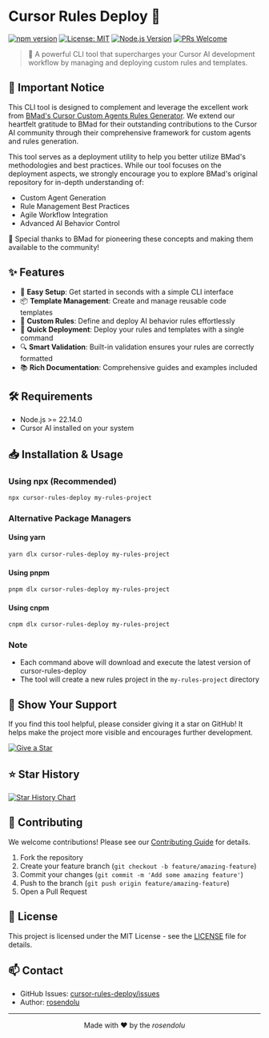 # Cursor Rules Deploy 🚀

[![npm version](https://badge.fury.io/js/cursor-rules-deploy.svg)](https://badge.fury.io/js/cursor-rules-deploy)
[![License: MIT](https://img.shields.io/badge/License-MIT-yellow.svg)](https://opensource.org/licenses/MIT)
[![Node.js Version](https://img.shields.io/node/v/cursor-rules-deploy)](https://nodejs.org)
[![PRs Welcome](https://img.shields.io/badge/PRs-welcome-brightgreen.svg)](https://github.com/rosendolu/cursor-rules-deploy/pulls)

> 🎯 A powerful CLI tool that supercharges your Cursor AI development workflow by managing and deploying custom rules and templates.

## 📢 Important Notice

This CLI tool is designed to complement and leverage the excellent work from [BMad's Cursor Custom Agents Rules Generator](https://github.com/bmadcode/cursor-custom-agents-rules-generator.git). We extend our heartfelt gratitude to BMad for their outstanding contributions to the Cursor AI community through their comprehensive framework for custom agents and rules generation.

This tool serves as a deployment utility to help you better utilize BMad's methodologies and best practices. While our tool focuses on the deployment aspects, we strongly encourage you to explore BMad's original repository for in-depth understanding of:

- Custom Agent Generation
- Rule Management Best Practices
- Agile Workflow Integration
- Advanced AI Behavior Control

🙏 Special thanks to BMad for pioneering these concepts and making them available to the community!

## ✨ Features

- 🔄 **Easy Setup**: Get started in seconds with a simple CLI interface
- 📦 **Template Management**: Create and manage reusable code templates
- 🎨 **Custom Rules**: Define and deploy AI behavior rules effortlessly
- 🚀 **Quick Deployment**: Deploy your rules and templates with a single command
- 🔍 **Smart Validation**: Built-in validation ensures your rules are correctly formatted
- 📚 **Rich Documentation**: Comprehensive guides and examples included

## 🛠 Requirements

- Node.js >= 22.14.0
- Cursor AI installed on your system

## 📥 Installation & Usage

### Using npx (Recommended)

```bash
npx cursor-rules-deploy my-rules-project
```

### Alternative Package Managers

#### Using yarn

```bash
yarn dlx cursor-rules-deploy my-rules-project
```

#### Using pnpm

```bash
pnpm dlx cursor-rules-deploy my-rules-project
```

#### Using cnpm

```bash
cnpm dlx cursor-rules-deploy my-rules-project
```

### Note

- Each command above will download and execute the latest version of cursor-rules-deploy
- The tool will create a new rules project in the `my-rules-project` directory

## 🌟 Show Your Support

If you find this tool helpful, please consider giving it a star on GitHub! It helps make the project more visible and encourages further development.

[![Give a Star](https://img.shields.io/badge/⭐_Give_a_Star-FREE-2ea44f?style=for-the-badge&logo=github)](https://github.com/rosendolu/cursor-rules-deploy/stargazers?q=you)

## ⭐ Star History

[![Star History Chart](https://api.star-history.com/svg?repos=rosendolu/cursor-rules-deploy&type=Date)](https://star-history.com/#rosendolu/cursor-rules-deploy&Date)

## 🤝 Contributing

We welcome contributions! Please see our [Contributing Guide](CONTRIBUTING.md) for details.

1. Fork the repository
2. Create your feature branch (`git checkout -b feature/amazing-feature`)
3. Commit your changes (`git commit -m 'Add some amazing feature'`)
4. Push to the branch (`git push origin feature/amazing-feature`)
5. Open a Pull Request

## 📝 License

This project is licensed under the MIT License - see the [LICENSE](LICENSE) file for details.

## 📫 Contact

- GitHub Issues: [cursor-rules-deploy/issues](https://github.com/rosendolu/cursor-rules-deploy/issues)
- Author: [rosendolu](https://github.com/rosendolu)

---

<p align="center">Made with ❤️ by the <em>rosendolu</em></p>
